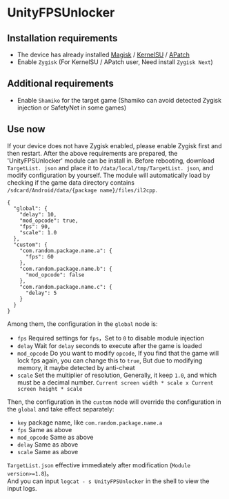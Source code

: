 # UnityFPSUnlocker
## Installation requirements
- The device has already installed [Magisk](https://github.com/topjohnwu/Magisk/releases) / [KernelSU](https://github.com/tiann/KernelSU/releases) / [APatch](https://github.com/bmax121/APatch/releases)
- Enable `Zygisk` (For KernelSU / APatch user, Need install `Zygisk Next`)

## Additional requirements
- Enable `Shamiko` for the target game (Shamiko can avoid detected Zygisk injection or SafetyNet in some games)

## Use now
If your device does not have Zygisk enabled, please enable Zygisk first and then restart. After the above requirements are prepared, the 'UnityFPSUnlocker' module can be install in. Before rebooting, download `TargetList. json` and place it to `/data/local/tmp/TargetList. json`, and modify configuration by yourself. 
The module will automatically load by checking if the game data directory contains `/sdcard/Android/data/{package name}/files/il2cpp`.

```
{
  "global": {
    "delay": 10,
    "mod_opcode": true,
    "fps": 90,
    "scale": 1.0
  },
  "custom": {
    "com.random.package.name.a": {
      "fps": 60
    },
    "com.random.package.name.b": {
      "mod_opcode": false
    },
    "com.random.package.name.c": {
      "delay": 5
    }
  }
}
```

Among them, the configuration in the `global` node is:

- `fps` Required settings for `fps`，Set to `0` to disable module injection
- `delay` Wait for `delay` seconds to execute after the game is loaded
- `mod_opcode` Do you want to modify `opcode`, If you find that the game will lock fps again, you can change this to `true`, But due to modifying memory, it maybe detected by anti-cheat
- `scale` Set the multiplier of resolution, Generally, it keep `1.0`, and which must be a decimal number. `Current screen width * scale x Current screen height * scale`

Then, the configuration in the `custom` node will override the configuration in the `global` and take effect separately:

- `key` package name, like `com.random.package.name.a`
- `fps` Same as above
- `mod_opcode` Same as above
- `delay` Same as above
- `scale` Same as above

`TargetList.json` effective immediately after modification (`Module version>=1.8`)。  
And you can input `logcat - s UnityFPSUnlocker` in the shell to view the input logs.
